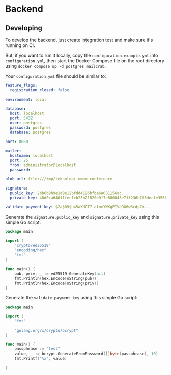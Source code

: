 # Backend

## Developing

To develop the backend, just create integration test and make sure it's running on CI.

But, if you want to run it locally, copy the `configuration.example.yml` into `configuration.yml`,
then start the Docker Compose file on the root directory using `docker compose up -d postgres mailcrab`.

Your `configuration.yml` file should be similar to:

```yaml
feature_flags:
  registration_closed: false

environment: local

database:
  host: localhost
  port: 5432
  user: postgres
  password: postgres
  database: postgres

port: 8080

mailer:
  hostname: localhost
  port: 25
  from: administrator@localhost
  password:

blob_url: file:///tmp/teknologi-umum-conference

signature:
  public_key: 2bb6b9b9e1d9e12bfdd4196bfba6a081156ac...
  private_key: 48d0ca64011fec1cb23b21820e9f7e880843e71f236b7f8decfe3568f...

validate_payment_key: $2a$09$u45aXHCT7.almeYWKgPIVeQO6w6rdp7Y...
```

Generate the `signature.public_key` and `signature.private_key` using this simple Go script:

```go
package main

import (
	"crypto/ed25519"
	"encoding/hex"
	"fmt"
)

func main() {
	pub, priv, _ := ed25519.GenerateKey(nil)
	fmt.Println(hex.EncodeToString(pub))
	fmt.Println(hex.EncodeToString(priv))
}
```

Generate the `validate_payment_key` using this simple Go script:

```go
package main

import (
	"fmt"

	"golang.org/x/crypto/bcrypt"
)

func main() {
	passphrase := "test"
	value, _ := bcrypt.GenerateFromPassword([]byte(passphrase), 10)
	fmt.Printf("%x", value)

}
```